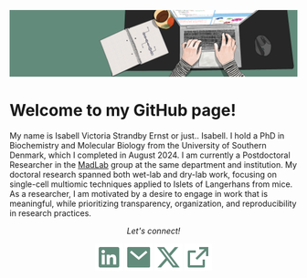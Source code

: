 ![Banner](https://github.com/Isabellvse/Isabellvse/blob/main/banner.png)

# Welcome to my GitHub page! 

My name is Isabell Victoria Strandby Ernst or just.. Isabell. I hold a PhD in Biochemistry and Molecular Biology from the University of Southern Denmark, which I completed in August 2024. I am currently a Postdoctoral Researcher in the [MadLab](https://github.com/madsen-lab) group at the same department and institution. My doctoral research spanned both wet-lab and dry-lab work, focusing on single-cell multiomic techniques applied to Islets of Langerhans from mice. As a researcher, I am motivated by a desire to engage in work that is meaningful, while prioritizing transparency, organization, and reproducibility in research practices.

<p align="center">
  <i>Let's connect!</i>
  </p>
  <p align="center">
    <a href="www.linkedin.com/in/isabell-victoria-strandby-ernst-5a4780178" alt="Linkedin"><img src="https://github.com/Isabellvse/Isabellvse/blob/main/linkedin.svg"></a>
    <a href="mailto:isabellvse@bmb.sdu.dk" alt="Contact me"><img src="https://github.com/Isabellvse/Isabellvse/blob/main/mail.svg"></a>
    <a href="https://x.com/IsabellVSE" alt="X"><img src="https://github.com/Isabellvse/Isabellvse/blob/main/X.svg"></a>
    <a href="https://orcid.org/0000-0002-3276-4764" alt="X"><img src="https://github.com/Isabellvse/Isabellvse/blob/main/external_link"></a>
  </p>

<!--
**Isabellvse/Isabellvse** is a ✨ _special_ ✨ repository because its `README.md` (this file) appears on your GitHub profile.

Here are some ideas to get you started:

- 🔭 I’m currently working on ...
- 🌱 I’m currently learning ...
- 👯 I’m looking to collaborate on ...
- 🤔 I’m looking for help with ...
- 💬 Ask me about ...
- 📫 How to reach me: ...
- 😄 Pronouns: ...
- ⚡ Fun fact: ...
-->
